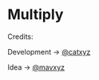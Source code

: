 # Multiply
Credits:

Development -> [@catxyz](https://github.com/catxyz)

Idea -> [@mavxyz](https://github.com/mavxyz)
